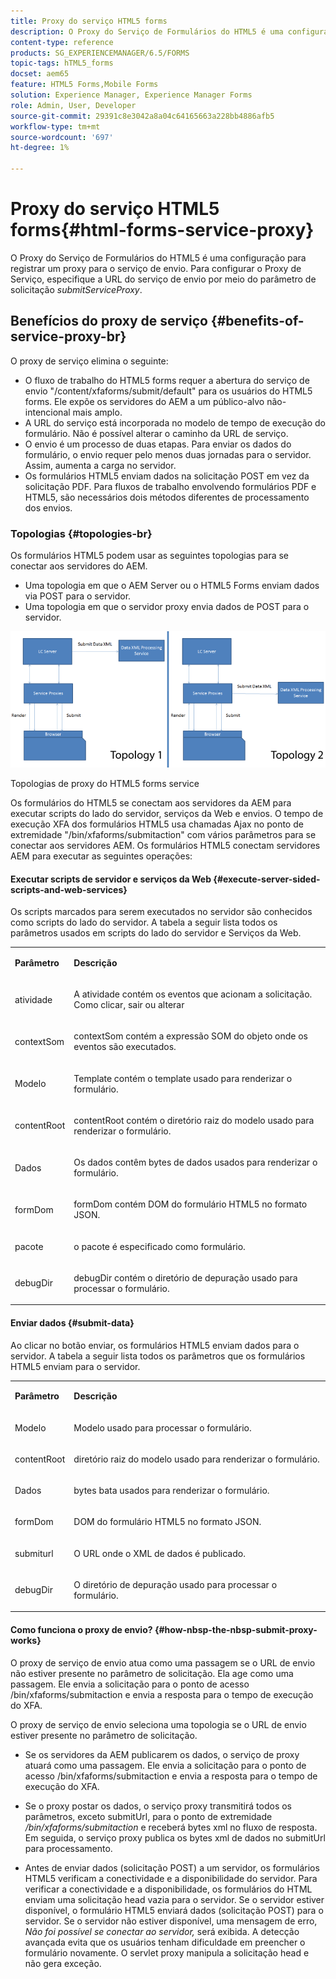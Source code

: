 ```yaml
---
title: Proxy do serviço HTML5 forms
description: O Proxy do Serviço de Formulários do HTML5 é uma configuração para registrar um proxy para o serviço de envio. Para configurar o Proxy de Serviço, especifique a URL do serviço de envio por meio do parâmetro de solicitação submitServiceProxy.
content-type: reference
products: SG_EXPERIENCEMANAGER/6.5/FORMS
topic-tags: hTML5_forms
docset: aem65
feature: HTML5 Forms,Mobile Forms
solution: Experience Manager, Experience Manager Forms
role: Admin, User, Developer
source-git-commit: 29391c8e3042a8a04c64165663a228bb4886afb5
workflow-type: tm+mt
source-wordcount: '697'
ht-degree: 1%

---
```


# Proxy do serviço HTML5 forms{#html-forms-service-proxy}

O Proxy do Serviço de Formulários do HTML5 é uma configuração para registrar um proxy para o serviço de envio. Para configurar o Proxy de Serviço, especifique a URL do serviço de envio por meio do parâmetro de solicitação *submitServiceProxy*.

## Benefícios do proxy de serviço {#benefits-of-service-proxy-br}

O proxy de serviço elimina o seguinte:

* O fluxo de trabalho do HTML5 forms requer a abertura do serviço de envio &quot;/content/xfaforms/submit/default&quot; para os usuários do HTML5 forms. Ele expõe os servidores do AEM a um público-alvo não-intencional mais amplo.
* A URL do serviço está incorporada no modelo de tempo de execução do formulário. Não é possível alterar o caminho da URL de serviço.
* O envio é um processo de duas etapas. Para enviar os dados do formulário, o envio requer pelo menos duas jornadas para o servidor. Assim, aumenta a carga no servidor.
* Os formulários HTML5 enviam dados na solicitação POST em vez da solicitação PDF. Para fluxos de trabalho envolvendo formulários PDF e HTML5, são necessários dois métodos diferentes de processamento dos envios.

### Topologias {#topologies-br}

Os formulários HTML5 podem usar as seguintes topologias para se conectar aos servidores do AEM.

* Uma topologia em que o AEM Server ou o HTML5 Forms enviam dados via POST para o servidor.
* Uma topologia em que o servidor proxy envia dados de POST para o servidor.

![Topologias de proxy do serviço de formulários do HTML5](assets/topology.png)

Topologias de proxy do HTML5 forms service

Os formulários do HTML5 se conectam aos servidores da AEM para executar scripts do lado do servidor, serviços da Web e envios. O tempo de execução XFA dos formulários HTML5 usa chamadas Ajax no ponto de extremidade &quot;/bin/xfaforms/submitaction&quot; com vários parâmetros para se conectar aos servidores AEM. Os formulários HTML5 conectam servidores AEM para executar as seguintes operações:

#### Executar scripts de servidor e serviços da Web {#execute-server-sided-scripts-and-web-services}

Os scripts marcados para serem executados no servidor são conhecidos como scripts do lado do servidor. A tabela a seguir lista todos os parâmetros usados em scripts do lado do servidor e Serviços da Web.

<table>
 <tbody>
  <tr>
   <td><p><strong>Parâmetro</strong></p> </td>
   <td><p><strong>Descrição</strong></p> </td>
  </tr>
  <tr>
   <td><p>atividade</p> </td>
   <td><p>A atividade contém os eventos que acionam a solicitação. Como clicar, sair ou alterar</p> </td>
  </tr>
  <tr>
   <td><p>contextSom</p> </td>
   <td><p>contextSom contém a expressão SOM do objeto onde os eventos são executados.</p> </td>
  </tr>
  <tr>
   <td><p>Modelo</p> </td>
   <td><p>Template contém o template usado para renderizar o formulário.</p> </td>
  </tr>
  <tr>
   <td><p>contentRoot</p> </td>
   <td><p>contentRoot contém o diretório raiz do modelo usado para renderizar o formulário.</p> </td>
  </tr>
  <tr>
   <td><p>Dados</p> </td>
   <td><p>Os dados contêm bytes de dados usados para renderizar o formulário.</p> </td>
  </tr>
  <tr>
   <td><p>formDom</p> </td>
   <td><p>formDom contém DOM do formulário HTML5 no formato JSON.</p> </td>
  </tr>
  <tr>
   <td><p>pacote</p> </td>
   <td><p>o pacote é especificado como formulário.</p> </td>
  </tr>
  <tr>
   <td><p>debugDir</p> </td>
   <td><p>debugDir contém o diretório de depuração usado para processar o formulário.</p> </td>
  </tr>
 </tbody>
</table>

#### Enviar dados {#submit-data}

Ao clicar no botão enviar, os formulários HTML5 enviam dados para o servidor. A tabela a seguir lista todos os parâmetros que os formulários HTML5 enviam para o servidor.

<table>
 <tbody>
  <tr>
   <td><p><strong>Parâmetro</strong></p> </td>
   <td><p><strong>Descrição</strong></p> </td>
  </tr>
  <tr>
   <td><p>Modelo</p> </td>
   <td><p>Modelo usado para processar o formulário.</p> </td>
  </tr>
  <tr>
   <td><p>contentRoot</p> </td>
   <td><p>diretório raiz do modelo usado para renderizar o formulário.</p> </td>
  </tr>
  <tr>
   <td><p>Dados</p> </td>
   <td><p>bytes bata usados para renderizar o formulário.</p> </td>
  </tr>
  <tr>
   <td><p>formDom</p> </td>
   <td><p>DOM do formulário HTML5 no formato JSON.</p> </td>
  </tr>
  <tr>
   <td><p>submiturl</p> </td>
   <td><p>O URL onde o XML de dados é publicado.</p> </td>
  </tr>
  <tr>
   <td><p>debugDir</p> </td>
   <td><p>O diretório de depuração usado para processar o formulário.</p> </td>
  </tr>
 </tbody>
</table>

#### Como funciona o proxy de envio? {#how-nbsp-the-nbsp-submit-proxy-works}

O proxy de serviço de envio atua como uma passagem se o URL de envio não estiver presente no parâmetro de solicitação. Ela age como uma passagem. Ele envia a solicitação para o ponto de acesso /bin/xfaforms/submitaction e envia a resposta para o tempo de execução do XFA.

O proxy de serviço de envio seleciona uma topologia se o URL de envio estiver presente no parâmetro de solicitação.

* Se os servidores da AEM publicarem os dados, o serviço de proxy atuará como uma passagem. Ele envia a solicitação para o ponto de acesso /bin/xfaforms/submitaction e envia a resposta para o tempo de execução do XFA.
* Se o proxy postar os dados, o serviço proxy transmitirá todos os parâmetros, exceto submitUrl, para o ponto de extremidade */bin/xfaforms/submitaction* e receberá bytes xml no fluxo de resposta. Em seguida, o serviço proxy publica os bytes xml de dados no submitUrl para processamento.

* Antes de enviar dados (solicitação POST) a um servidor, os formulários HTML5 verificam a conectividade e a disponibilidade do servidor. Para verificar a conectividade e a disponibilidade, os formulários do HTML enviam uma solicitação head vazia para o servidor. Se o servidor estiver disponível, o formulário HTML5 enviará dados (solicitação POST) para o servidor. Se o servidor não estiver disponível, uma mensagem de erro, *Não foi possível se conectar ao servidor,* será exibida. A detecção avançada evita que os usuários tenham dificuldade em preencher o formulário novamente. O servlet proxy manipula a solicitação head e não gera exceção.
